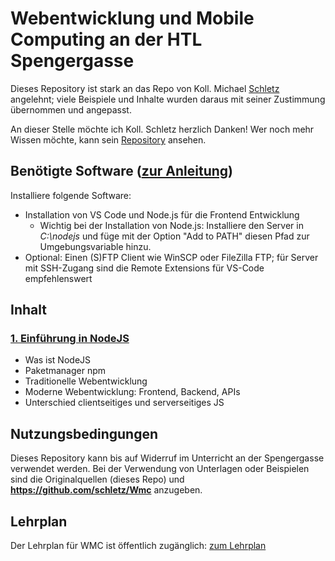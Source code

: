 # Webentwicklung und Mobile Computing an der HTL Spengergasse

Dieses Repository ist stark an das Repo von Koll. Michael [Schletz](https://github.com/schletz/Wmc) angelehnt; viele Beispiele und Inhalte wurden daraus mit seiner Zustimmung übernommen und angepasst.

An dieser Stelle möchte ich Koll. Schletz herzlich Danken! Wer noch mehr Wissen möchte, kann sein [Repository](https://github.com/schletz/Wmc) ansehen.

## Benötigte Software ([zur Anleitung](misc/Software_Installation.md))

Installiere folgende Software:

- Installation von VS Code und Node.js für die Frontend Entwicklung
  - Wichtig bei der Installation von Node.js: Installiere den Server in *C:\nodejs* und füge
    mit der Option "Add to PATH" diesen Pfad zur Umgebungsvariable hinzu.
- Optional: Einen (S)FTP Client wie WinSCP oder FileZilla FTP; für Server mit SSH-Zugang sind die Remote Extensions für VS-Code empfehlenswert

## Inhalt

### [1. Einführung in NodeJS](01_node)

- Was ist NodeJS
- Paketmanager npm
- Traditionelle Webentwicklung
- Moderne Webentwicklung: Frontend, Backend, APIs
- Unterschied clientseitiges und serverseitiges JS

## Nutzungsbedingungen

Dieses Repository kann bis auf Widerruf im Unterricht an der Spengergasse verwendet werden. Bei der Verwendung von Unterlagen oder Beispielen sind die Originalquellen (dieses Repo) und **https://github.com/schletz/Wmc** anzugeben.

## Lehrplan

Der Lehrplan für WMC ist öffentlich zugänglich: [zum Lehrplan](misc/Lehrplan.md)